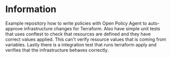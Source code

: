 # Information  
Example repository how to write policies with Open Policy Agent to auto-approve infrastructure changes for Terraform. Also have simple unit tests that uses conftest to check that resources are defined and they have correct values applied. This can't verify resource values that is coming from variables. Lastly there is a integration test that runs terraform apply and verifies that the infrastructure behaves correctly.